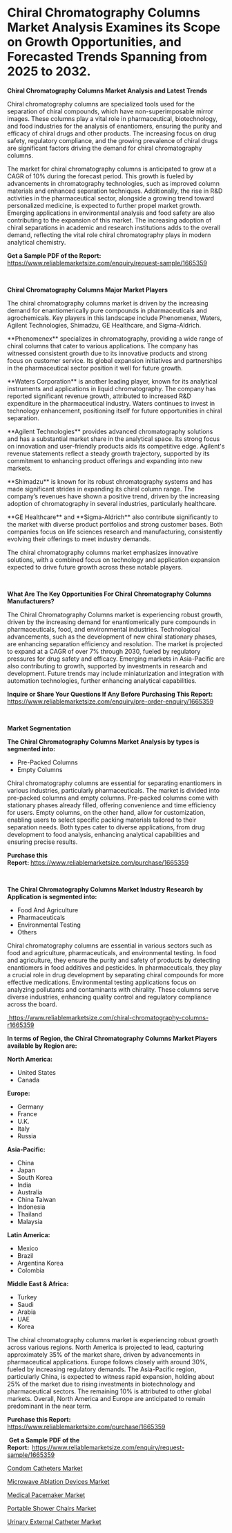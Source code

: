 <p><h1>Chiral Chromatography Columns Market Analysis Examines its Scope on Growth Opportunities, and Forecasted Trends Spanning from 2025 to 2032.</h1></p><p><strong>Chiral Chromatography Columns Market Analysis and Latest Trends</strong></p>
<p><p>Chiral chromatography columns are specialized tools used for the separation of chiral compounds, which have non-superimposable mirror images. These columns play a vital role in pharmaceutical, biotechnology, and food industries for the analysis of enantiomers, ensuring the purity and efficacy of chiral drugs and other products. The increasing focus on drug safety, regulatory compliance, and the growing prevalence of chiral drugs are significant factors driving the demand for chiral chromatography columns.</p><p>The market for chiral chromatography columns is anticipated to grow at a CAGR of 10% during the forecast period. This growth is fueled by advancements in chromatography technologies, such as improved column materials and enhanced separation techniques. Additionally, the rise in R&D activities in the pharmaceutical sector, alongside a growing trend toward personalized medicine, is expected to further propel market growth. Emerging applications in environmental analysis and food safety are also contributing to the expansion of this market. The increasing adoption of chiral separations in academic and research institutions adds to the overall demand, reflecting the vital role chiral chromatography plays in modern analytical chemistry.</p></p>
<p><strong>Get a Sample PDF of the Report:&nbsp;</strong> <a href="https://www.reliablemarketsize.com/enquiry/request-sample/1665359?utm_campaign=2337&utm_medium=2&utm_source=Github&utm_content=ia&utm_term=03032025&utm_id=chiral-chromatography-columns">https://www.reliablemarketsize.com/enquiry/request-sample/1665359</a></p>
<p>&nbsp;</p>
<p><strong>Chiral Chromatography Columns Major Market Players</strong></p>
<p><p>The chiral chromatography columns market is driven by the increasing demand for enantiomerically pure compounds in pharmaceuticals and agrochemicals. Key players in this landscape include Phenomenex, Waters, Agilent Technologies, Shimadzu, GE Healthcare, and Sigma-Aldrich.</p><p>**Phenomenex** specializes in chromatography, providing a wide range of chiral columns that cater to various applications. The company has witnessed consistent growth due to its innovative products and strong focus on customer service. Its global expansion initiatives and partnerships in the pharmaceutical sector position it well for future growth.</p><p>**Waters Corporation** is another leading player, known for its analytical instruments and applications in liquid chromatography. The company has reported significant revenue growth, attributed to increased R&D expenditure in the pharmaceutical industry. Waters continues to invest in technology enhancement, positioning itself for future opportunities in chiral separation.</p><p>**Agilent Technologies** provides advanced chromatography solutions and has a substantial market share in the analytical space. Its strong focus on innovation and user-friendly products aids its competitive edge. Agilent's revenue statements reflect a steady growth trajectory, supported by its commitment to enhancing product offerings and expanding into new markets.</p><p>**Shimadzu** is known for its robust chromatography systems and has made significant strides in expanding its chiral column range. The company’s revenues have shown a positive trend, driven by the increasing adoption of chromatography in several industries, particularly healthcare.</p><p>**GE Healthcare** and **Sigma-Aldrich** also contribute significantly to the market with diverse product portfolios and strong customer bases. Both companies focus on life sciences research and manufacturing, consistently evolving their offerings to meet industry demands.</p><p>The chiral chromatography columns market emphasizes innovative solutions, with a combined focus on technology and application expansion expected to drive future growth across these notable players.</p></p>
<p>&nbsp;</p>
<p><strong>What Are The Key Opportunities For Chiral Chromatography Columns Manufacturers?</strong></p>
<p><p>The Chiral Chromatography Columns market is experiencing robust growth, driven by the increasing demand for enantiomerically pure compounds in pharmaceuticals, food, and environmental industries. Technological advancements, such as the development of new chiral stationary phases, are enhancing separation efficiency and resolution. The market is projected to expand at a CAGR of over 7% through 2030, fueled by regulatory pressures for drug safety and efficacy. Emerging markets in Asia-Pacific are also contributing to growth, supported by investments in research and development. Future trends may include miniaturization and integration with automation technologies, further enhancing analytical capabilities.</p></p>
<p><strong>Inquire or Share Your Questions If Any Before Purchasing This Report:</strong> <a href="https://www.reliablemarketsize.com/enquiry/pre-order-enquiry/1665359?utm_campaign=2337&utm_medium=2&utm_source=Github&utm_content=ia&utm_term=03032025&utm_id=chiral-chromatography-columns">https://www.reliablemarketsize.com/enquiry/pre-order-enquiry/1665359</a></p>
<p>&nbsp;</p>
<p><strong>Market Segmentation</strong></p>
<p><strong>The Chiral Chromatography Columns Market Analysis by types is segmented into:</strong></p>
<p><ul><li>Pre-Packed Columns</li><li>Empty Columns</li></ul></p>
<p><p>Chiral chromatography columns are essential for separating enantiomers in various industries, particularly pharmaceuticals. The market is divided into pre-packed columns and empty columns. Pre-packed columns come with stationary phases already filled, offering convenience and time efficiency for users. Empty columns, on the other hand, allow for customization, enabling users to select specific packing materials tailored to their separation needs. Both types cater to diverse applications, from drug development to food analysis, enhancing analytical capabilities and ensuring precise results.</p></p>
<p><strong>Purchase this Report:&nbsp;</strong><a href="https://www.reliablemarketsize.com/purchase/1665359?utm_campaign=2337&utm_medium=2&utm_source=Github&utm_content=ia&utm_term=03032025&utm_id=chiral-chromatography-columns">https://www.reliablemarketsize.com/purchase/1665359</a></p>
<p>&nbsp;</p>
<p><strong>The Chiral Chromatography Columns Market Industry Research by Application is segmented into:</strong></p>
<p><ul><li>Food And Agriculture</li><li>Pharmaceuticals</li><li>Environmental Testing</li><li>Others</li></ul></p>
<p><p>Chiral chromatography columns are essential in various sectors such as food and agriculture, pharmaceuticals, and environmental testing. In food and agriculture, they ensure the purity and safety of products by detecting enantiomers in food additives and pesticides. In pharmaceuticals, they play a crucial role in drug development by separating chiral compounds for more effective medications. Environmental testing applications focus on analyzing pollutants and contaminants with chirality. These columns serve diverse industries, enhancing quality control and regulatory compliance across the board.</p></p>
<p><a href="https://www.reliablemarketsize.com/chiral-chromatography-columns-r1665359?utm_campaign=2337&utm_medium=2&utm_source=Github&utm_content=ia&utm_term=03032025&utm_id=chiral-chromatography-columns">&nbsp;https://www.reliablemarketsize.com/chiral-chromatography-columns-r1665359</a></p>
<p><strong>In terms of Region, the Chiral Chromatography Columns Market Players available by Region are:</strong></p>
<p>
    <p> <strong> North America: </strong>
        <ul>
            <li>United States</li>
            <li>Canada</li>
        </ul>
        </p> 
    <p> <strong> Europe: </strong>
        <ul>
            <li>Germany</li>
            <li>France</li>
            <li>U.K.</li>
            <li>Italy</li>
            <li>Russia</li>
        </ul>
        </p> 
    <p> <strong> Asia-Pacific: </strong>
        <ul>
            <li>China</li>
            <li>Japan</li>
            <li>South Korea</li>
            <li>India</li>
            <li>Australia</li>
            <li>China Taiwan</li>
            <li>Indonesia</li>
            <li>Thailand</li>
            <li>Malaysia</li>
        </ul>
        </p> 
    <p> <strong> Latin America: </strong>
        <ul>
            <li>Mexico</li>
            <li>Brazil</li>
            <li>Argentina Korea</li>
            <li>Colombia</li>
        </ul>
        </p> 
    <p> <strong> Middle East & Africa: </strong>
        <ul>
            <li>Turkey</li>
            <li>Saudi</li>
            <li>Arabia</li>
            <li>UAE</li>
            <li>Korea</li>
        </ul>
    </p>
    </p>
<p><p>The chiral chromatography columns market is experiencing robust growth across various regions. North America is projected to lead, capturing approximately 35% of the market share, driven by advancements in pharmaceutical applications. Europe follows closely with around 30%, fueled by increasing regulatory demands. The Asia-Pacific region, particularly China, is expected to witness rapid expansion, holding about 25% of the market due to rising investments in biotechnology and pharmaceutical sectors. The remaining 10% is attributed to other global markets. Overall, North America and Europe are anticipated to remain predominant in the near term.</p></p>
<p><strong>Purchase this Report: </strong><a href="https://www.reliablemarketsize.com/purchase/1665359?utm_campaign=2337&utm_medium=2&utm_source=Github&utm_content=ia&utm_term=03032025&utm_id=chiral-chromatography-columns">https://www.reliablemarketsize.com/purchase/1665359</a></p>
<p>&nbsp;<strong>Get a Sample PDF of the Report:&nbsp;&nbsp;</strong><a href="https://www.reliablemarketsize.com/enquiry/request-sample/1665359?utm_campaign=2337&utm_medium=2&utm_source=Github&utm_content=ia&utm_term=03032025&utm_id=chiral-chromatography-columns">https://www.reliablemarketsize.com/enquiry/request-sample/1665359</a></p>
<p><strong></strong></p>
<p><p><a href="https://github.com/lanuskarnajc/Market-Research-Report-List-1/blob/main/condom-catheters-market.md?utm_campaign=2337&utm_medium=2&utm_source=Github&utm_content=ia&utm_term=03032025&utm_id=chiral-chromatography-columns">Condom Catheters Market</a></p><p><a href="https://github.com/ziwersekos/Market-Research-Report-List-1/blob/main/microwave-ablation-devices-market.md?utm_campaign=2337&utm_medium=2&utm_source=Github&utm_content=ia&utm_term=03032025&utm_id=chiral-chromatography-columns">Microwave Ablation Devices Market</a></p><p><a href="https://github.com/raquinyagua/Market-Research-Report-List-1/blob/main/medical-pacemaker-market.md?utm_campaign=2337&utm_medium=2&utm_source=Github&utm_content=ia&utm_term=03032025&utm_id=chiral-chromatography-columns">Medical Pacemaker Market</a></p><p><a href="https://github.com/styeslobann2/Market-Research-Report-List-1/blob/main/portable-shower-chairs-market.md?utm_campaign=2337&utm_medium=2&utm_source=Github&utm_content=ia&utm_term=03032025&utm_id=chiral-chromatography-columns">Portable Shower Chairs Market</a></p><p><a href="https://github.com/shirlantosx7/Market-Research-Report-List-1/blob/main/urinary-external-catheter-market.md?utm_campaign=2337&utm_medium=2&utm_source=Github&utm_content=ia&utm_term=03032025&utm_id=chiral-chromatography-columns">Urinary External Catheter Market</a></p></p>